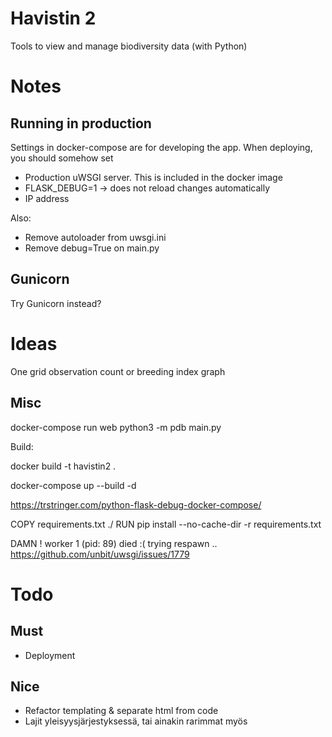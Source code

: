 
# Havistin 2
Tools to view and manage biodiversity data (with Python)

# Notes

## Running in production

Settings in docker-compose are for developing the app. When deploying, you should somehow set

- Production uWSGI server. This is included in the docker image
- FLASK_DEBUG=1 -> does not reload changes automatically
- IP address

Also:

- Remove autoloader from uwsgi.ini
- Remove debug=True on main.py


## Gunicorn

Try Gunicorn instead?

# Ideas

One grid observation count or breeding index graph


## Misc


docker-compose run web python3 -m pdb main.py

Build:

docker build -t havistin2 .


docker-compose up --build -d


https://trstringer.com/python-flask-debug-docker-compose/

COPY requirements.txt ./
RUN pip install --no-cache-dir -r requirements.txt



DAMN ! worker 1 (pid: 89) died :( trying respawn ..
https://github.com/unbit/uwsgi/issues/1779

# Todo

## Must

- Deployment

## Nice

- Refactor templating & separate html from code
- Lajit yleisyysjärjestyksessä, tai ainakin rarimmat myös
